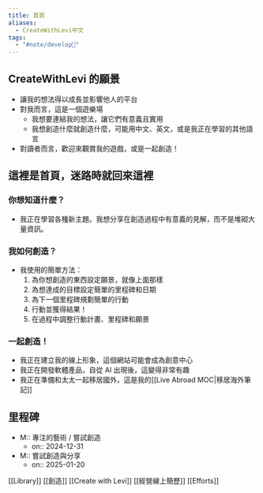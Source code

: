 ```yaml
---
title: 首頁
aliases:
  - CreateWithLevi中文
tags:
  - "#note/develop🍃"
---
```


## CreateWithLevi 的願景

- 讓我的想法得以成長並影響他人的平台
- 對我而言，這是一個遊樂場
  - 我想要連結我的想法，讓它們有意義且實用
  - 我想創造什麼就創造什麼，可能用中文、英文，或是我正在學習的其他語言
- 對讀者而言，歡迎來觀賞我的遊戲，或是一起創造！

## 這裡是首頁，迷路時就回來這裡

### 你想知道什麼？

- 我正在學習各種新主題。我想分享在創造過程中有意義的見解，而不是堆砌大量資訊。

### 我如何創造？

- 我使用的簡單方法：
  1.  為你想創造的東西設定願景，就像上面那樣
  2.  為想達成的目標設定簡單的里程碑和日期
  3.  為下一個里程碑規劃簡單的行動
  4.  行動並獲得結果！
  5.  在過程中調整行動計畫、里程碑和願景

### 一起創造！

- 我正在建立我的線上形象，這個網站可能會成為創意中心
- 我正在開發軟體產品，自從 AI 出現後，這變得非常有趣
- 我正在準備和太太一起移居國外，這是我的[[Live Abroad MOC|移居海外筆記]]

## 里程碑

- M:: 專注的藝術 / 嘗試創造
  - on:: 2024-12-31
- M:: 嘗試創造與分享
  - on:: 2025-01-20

[[Library]]
[[創造]]
[[Create with Levi]]
[[經營線上簡歷]]
[[Efforts]]

